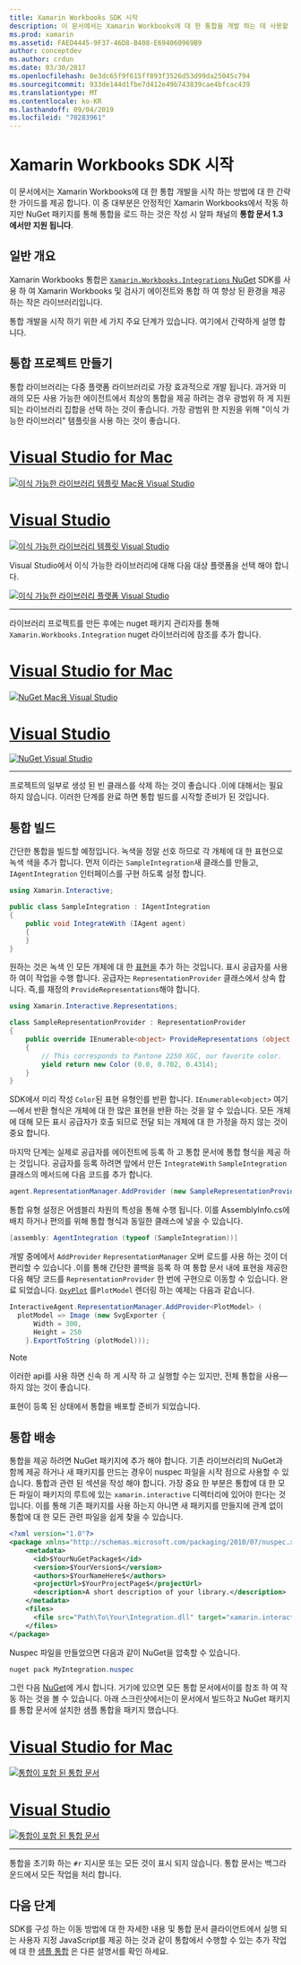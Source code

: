 ```yaml
---
title: Xamarin Workbooks SDK 시작
description: 이 문서에서는 Xamarin Workbooks에 대 한 통합을 개발 하는 데 사용할 수 있는 Xamarin Workbooks SDK를 시작 하는 방법을 설명 합니다.
ms.prod: xamarin
ms.assetid: FAED4445-9F37-46D8-B408-E694060969B9
author: conceptdev
ms.author: crdun
ms.date: 03/30/2017
ms.openlocfilehash: 8e3dc65f9f615ff893f3526d53d99da25045c794
ms.sourcegitcommit: 933de144d1fbe7d412e49b743839cae4bfcac439
ms.translationtype: MT
ms.contentlocale: ko-KR
ms.lasthandoff: 09/04/2019
ms.locfileid: "70283961"
---
```

# <a name="getting-started-with-the-xamarin-workbooks-sdk"></a>Xamarin Workbooks SDK 시작

이 문서에서는 Xamarin Workbooks에 대 한 통합 개발을 시작 하는 방법에 대 한 간략 한 가이드를 제공 합니다. 이 중 대부분은 안정적인 Xamarin Workbooks에서 작동 하지만 NuGet 패키지를 통해 통합을 로드 하는 것은 작성 시 알파 채널의 **통합 문서 1.3 에서만 지원 됩니다**.

## <a name="general-overview"></a>일반 개요

Xamarin Workbooks 통합은 [ `Xamarin.Workbooks.Integrations` NuGet][nuget] SDK를 사용 하 여 Xamarin Workbooks 및 검사기 에이전트와 통합 하 여 향상 된 환경을 제공 하는 작은 라이브러리입니다.

통합 개발을 시작 하기 위한 세 가지 주요 단계가 있습니다. 여기에서 간략하게 설명 합니다.

## <a name="creating-the-integration-project"></a>통합 프로젝트 만들기

통합 라이브러리는 다중 플랫폼 라이브러리로 가장 효과적으로 개발 됩니다. 과거와 미래의 모든 사용 가능한 에이전트에서 최상의 통합을 제공 하려는 경우 광범위 하 게 지원 되는 라이브러리 집합을 선택 하는 것이 좋습니다. 가장 광범위 한 지원을 위해 "이식 가능한 라이브러리" 템플릿을 사용 하는 것이 좋습니다.

# <a name="visual-studio-for-mactabmacos"></a>[Visual Studio for Mac](#tab/macos)

[![이식 가능한 라이브러리 템플릿 Mac용 Visual Studio](images/xamarin-studio-pcl.png)](images/xamarin-studio-pcl.png#lightbox)

# <a name="visual-studiotabwindows"></a>[Visual Studio](#tab/windows)

[![이식 가능한 라이브러리 템플릿 Visual Studio](images/visual-studio-pcl.png)](images/visual-studio-pcl.png#lightbox)

Visual Studio에서 이식 가능한 라이브러리에 대해 다음 대상 플랫폼을 선택 해야 합니다.

[![이식 가능한 라이브러리 플랫폼 Visual Studio](images/visual-studio-pcl-platforms.png)](images/visual-studio-pcl-platforms.png#lightbox)

-----

라이브러리 프로젝트를 만든 후에는 nuget 패키지 관리자를 통해 `Xamarin.Workbooks.Integration` nuget 라이브러리에 참조를 추가 합니다.

# <a name="visual-studio-for-mactabmacos"></a>[Visual Studio for Mac](#tab/macos)

[![NuGet Mac용 Visual Studio](images/xamarin-studio-nuget.png)](images/xamarin-studio-nuget.png#lightbox)

# <a name="visual-studiotabwindows"></a>[Visual Studio](#tab/windows)

[![NuGet Visual Studio](images/visual-studio-nuget.png)](images/visual-studio-nuget.png#lightbox)

-----

프로젝트의 일부로 생성 된 빈 클래스를 삭제 하는 것이 좋습니다 .이에 대해서는 필요 하지 않습니다. 이러한 단계를 완료 하면 통합 빌드를 시작할 준비가 된 것입니다.

## <a name="building-an-integration"></a>통합 빌드

간단한 통합을 빌드할 예정입니다. 녹색을 정말 선호 하므로 각 개체에 대 한 표현으로 녹색 색을 추가 합니다. 먼저 이라는 `SampleIntegration`새 클래스를 만들고, `IAgentIntegration` 인터페이스를 구현 하도록 설정 합니다.

```csharp
using Xamarin.Interactive;

public class SampleIntegration : IAgentIntegration
{
    public void IntegrateWith (IAgent agent)
    {
    }
}
```

원하는 것은 녹색 인 모든 개체에 대 한 [표현을](~/tools/workbooks/sdk/representations.md) 추가 하는 것입니다. 표시 공급자를 사용 하 여이 작업을 수행 합니다. 공급자는 `RepresentationProvider` 클래스에서 상속 합니다. 즉,를 재정의 `ProvideRepresentations`해야 합니다.

```csharp
using Xamarin.Interactive.Representations;

class SampleRepresentationProvider : RepresentationProvider
{
    public override IEnumerable<object> ProvideRepresentations (object obj)
    {
        // This corresponds to Pantone 2250 XGC, our favorite color.
        yield return new Color (0.0, 0.702, 0.4314);
    }
}
```

SDK에서 미리 작성 `Color`된 표현 유형인를 반환 합니다.
`IEnumerable<object>` 여기&mdash;에서 반환 형식은 개체에 대 한 많은 표현을 반환 하는 것을 알 수 있습니다. 모든 개체에 대해 모든 표시 공급자가 호출 되므로 전달 되는 개체에 대 한 가정을 하지 않는 것이 중요 합니다.

마지막 단계는 실제로 공급자를 에이전트에 등록 하 고 통합 문서에 통합 형식을 제공 하는 것입니다. 공급자를 등록 하려면 앞에서 만든 `IntegrateWith` `SampleIntegration` 클래스의 메서드에 다음 코드를 추가 합니다.

```csharp
agent.RepresentationManager.AddProvider (new SampleRepresentationProvider ());
```

통합 유형 설정은 어셈블리 차원의 특성을 통해 수행 됩니다. 이를 AssemblyInfo.cs에 배치 하거나 편의를 위해 통합 형식과 동일한 클래스에 넣을 수 있습니다.

```csharp
[assembly: AgentIntegration (typeof (SampleIntegration))]
````

개발 중에에서 `AddProvider` `RepresentationManager` 오버 로드를 사용 하는 것이 더 편리할 수 있습니다 .이를 통해 간단한 콜백을 등록 하 여 통합 문서 내에 표현을 제공한 다음 해당 코드를 `RepresentationProvider` 한 번에 구현으로 이동할 수 있습니다. 완료 되었습니다. [`OxyPlot`][oxyplot] 를`PlotModel` 렌더링 하는 예제는 다음과 같습니다.

```csharp
InteractiveAgent.RepresentationManager.AddProvider<PlotModel> (
  plotModel => Image (new SvgExporter {
      Width = 300,
      Height = 250
    }.ExportToString (plotModel)));
```

> [!NOTE]
> 이러한 api를 사용 하면 신속 하 게 시작 하 고 실행할 수는 있지만, 전체 통합을 사용&mdash;하지 않는 것이 좋습니다.

표현이 등록 된 상태에서 통합을 배포할 준비가 되었습니다.

## <a name="shipping-your-integration"></a>통합 배송

통합을 제공 하려면 NuGet 패키지에 추가 해야 합니다.
기존 라이브러리의 NuGet과 함께 제공 하거나 새 패키지를 만드는 경우이 nuspec 파일을 시작 점으로 사용할 수 있습니다.
통합과 관련 된 섹션을 작성 해야 합니다. 가장 중요 한 부분은 통합에 대 한 모든 파일이 패키지의 루트에 있는 `xamarin.interactive` 디렉터리에 있어야 한다는 것입니다. 이를 통해 기존 패키지를 사용 하는지 아니면 새 패키지를 만들지에 관계 없이 통합에 대 한 모든 관련 파일을 쉽게 찾을 수 있습니다.

```xml
<?xml version="1.0"?>
<package xmlns="http://schemas.microsoft.com/packaging/2010/07/nuspec.xsd">
    <metadata>
      <id>$YourNuGetPackage$</id>
      <version>$YourVersion$</version>
      <authors>$YourNameHere$</authors>
      <projectUrl>$YourProjectPage$</projectUrl>
      <description>A short description of your library.</description>
    </metadata>
    <files>
      <file src="Path\To\Your\Integration.dll" target="xamarin.interactive" />
    </files>
</package>
```

Nuspec 파일을 만들었으면 다음과 같이 NuGet을 압축할 수 있습니다.

```csharp
nuget pack MyIntegration.nuspec
```

그런 다음 [NuGet][nugetorg]에 게시 합니다. 거기에 있으면 모든 통합 문서에서이를 참조 하 여 작동 하는 것을 볼 수 있습니다. 아래 스크린샷에서는이 문서에서 빌드하고 NuGet 패키지를 통합 문서에 설치한 샘플 통합을 패키지 했습니다.

# <a name="visual-studio-for-mactabmacos"></a>[Visual Studio for Mac](#tab/macos)

[![통합이 포함 된 통합 문서](images/mac-workbooks-integrated.png)](images/mac-workbooks-integrated.png#lightbox)

# <a name="visual-studiotabwindows"></a>[Visual Studio](#tab/windows)

[![통합이 포함 된 통합 문서](images/windows-workbooks-integrated.png)](images/windows-workbooks-integrated.png#lightbox)

-----

통합을 초기화 하는 `#r` 지시문 또는 모든 것이 표시 되지 않습니다. 통합 문서는 백그라운드에서 모든 작업을 처리 합니다.

## <a name="next-steps"></a>다음 단계

SDK를 구성 하는 이동 방법에 대 한 자세한 내용 및 통합 문서 클라이언트에서 실행 되는 사용자 지정 JavaScript를 제공 하는 것과 같이 통합에서 수행할 수 있는 추가 작업에 대 한 [샘플 통합](~/tools/workbooks/samples/index.md) 은 다른 설명서를 확인 하세요.

[nugetorg]: https://nuget.org
[nuget]: https://nuget.org/packages/Xamarin.Workbooks.Integration
[oxyplot]: http://www.oxyplot.org/
